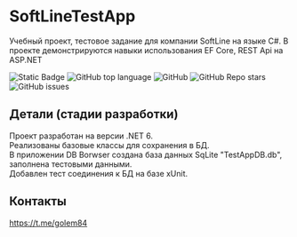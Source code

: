 # SoftLineTestApp
Учебный проект, тестовое задание для компании SoftLine на языке C#.
В проекте демонстрируются навыки использования EF Core, REST Api на ASP.NET
<!--Блок информации о репозитории в бейджах-->
![Static Badge](https://img.shields.io/badge/golem84-SoftLineTestApp-SoftLineTestApp)
![GitHub top language](https://img.shields.io/github/languages/top/golem84/SoftLineTestApp)
![GitHub](https://img.shields.io/github/license/golem84/SoftLineTestApp)
![GitHub Repo stars](https://img.shields.io/github/stars/golem84/SoftLineTestApp)
![GitHub issues](https://img.shields.io/github/issues/golem84/SoftLineTestApp)

## Детали (стадии разработки)
Проект разработан на версии .NET 6.  
Реализованы базовые классы для сохранения в БД.  
В приложении DB Borwser создана база данных SqLite "TestAppDB.db", заполнена тестовыми данными.  
Добавлен тест соединения к БД на базе xUnit.  

## Контакты
https://t.me/golem84
